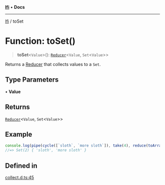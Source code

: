 [**lfi**](../readme.md) • **Docs**

---

[lfi](../globals.md) / toSet

# Function: toSet()

> **toSet**\<`Value`\>(): [`Reducer`](../type-aliases/Reducer.md)\<`Value`,
> `Set`\<`Value`\>\>

Returns a [Reducer](../type-aliases/Reducer.md) that collects values to a `Set`.

## Type Parameters

• **Value**

## Returns

[`Reducer`](../type-aliases/Reducer.md)\<`Value`, `Set`\<`Value`\>\>

## Example

```js
console.log(pipe(cycle([`sloth`, `more sloth`]), take(4), reduce(toArray())))
//=> Set(2) { 'sloth', 'more sloth' }
```

## Defined in

[collect.d.ts:45](https://github.com/TomerAberbach/lfi/blob/85d6360ac7d8f71c70f308d2ace5bc2aa99ab03d/src/operations/collect.d.ts#L45)
